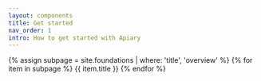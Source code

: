 ```yaml
---
layout: components
title: Get started
nav_order: 1
intro: How to get started with Apiary
---
```


{% assign subpage = site.foundations | where: 'title', 'overview' %}
{% for item in subpage %}
   {{ item.title }}
{% endfor %}
